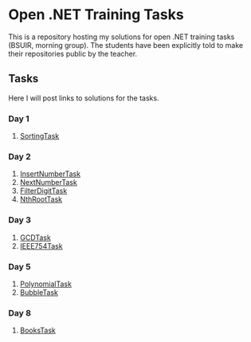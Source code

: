 # Open .NET Training Tasks

This is a repository hosting my solutions for open .NET training tasks (BSUIR, morning group).
The students have been explicitly told to make their repositories public by the teacher.

## Tasks

Here I will post links to solutions for the tasks.

### Day 1

1. [SortingTask](https://github.com/Anton-Sakovich/OpenNetTrainingStage2/tree/master/NET.S.2019.Sakovich.01/SortingTask)

### Day 2

1. [InsertNumberTask](https://github.com/Anton-Sakovich/OpenNetTrainingStage2/tree/master/NET.S.2019.Sakovich.02/InsertNumberTask)
2. [NextNumberTask](https://github.com/Anton-Sakovich/OpenNetTrainingStage2/tree/master/NET.S.2019.Sakovich.02/NextNumberTask)
3. [FilterDigitTask](https://github.com/Anton-Sakovich/OpenNetTrainingStage2/tree/master/NET.S.2019.Sakovich.02/FilterDigitTask)
4. [NthRootTask](https://github.com/Anton-Sakovich/OpenNetTrainingStage2/tree/master/NET.S.2019.Sakovich.02/NthRootTask)

### Day 3

1. [GCDTask](https://github.com/Anton-Sakovich/OpenNetTrainingStage2/tree/master/NET.S.2019.Sakovich.03/GCDTask)
2. [IEEE754Task](https://github.com/Anton-Sakovich/OpenNetTrainingStage2/tree/master/NET.S.2019.Sakovich.03/IEEE754Task)

### Day 5

1. [PolynomialTask](https://github.com/Anton-Sakovich/OpenNetTrainingStage2/tree/master/NET.S.2019.Sakovich.05/PolynomialTask)
2. [BubbleTask](https://github.com/Anton-Sakovich/OpenNetTrainingStage2/tree/master/NET.S.2019.Sakovich.05/BubbleTask)

### Day 8

1. [BooksTask](https://github.com/Anton-Sakovich/OpenNetTrainingStage2/tree/master/NET.S.2019.Sakovich.08/BooksTask)
